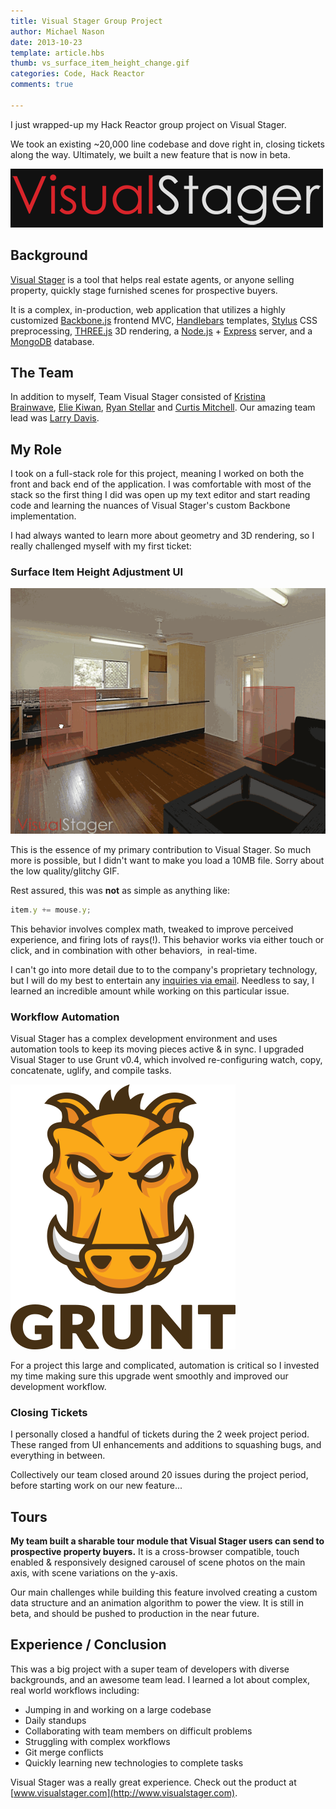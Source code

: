```yaml
---
title: Visual Stager Group Project
author: Michael Nason
date: 2013-10-23
template: article.hbs
thumb: vs_surface_item_height_change.gif
categories: Code, Hack Reactor
comments: true

---
```



I just wrapped-up my Hack Reactor group project on Visual Stager.


We took an existing ~20,000 line codebase and dove right in, closing tickets along the way. Ultimately, we built a new feature that is now in beta. <span class="more" />

![Visual Stager Logo](visual-stager-logo.gif)

## Background


[Visual Stager](http://www.visualstager.com) is a tool that helps real estate agents, or anyone selling property, quickly stage furnished scenes for prospective buyers.

It is a complex, in-production, web application that utilizes a highly customized [Backbone.js](http://backbonejs.org/) frontend MVC, [Handlebars](http://handlebarsjs.com/) templates, [Stylus](http://learnboost.github.io/stylus/) CSS preprocessing, [THREE.js](http://threejs.org/) 3D rendering, a [Node.js](http://nodejs.org/) + [Express](http://expressjs.com/) server, and a [MongoDB](http://www.mongodb.org/) database.


## The Team


In addition to myself, Team Visual Stager consisted of [Kristina Brainwave](http://kbrainwave.github.io/), [Elie Kiwan](http://ekiwan.github.io/), [Ryan Stellar](http://www.linkedin.com/in/rstellar/) and [Curtis Mitchell](http://www.curt-mitch.net). Our amazing team lead was [Larry Davis](http://lazd.github.io/).


## My Role


I took on a full-stack role for this project, meaning I worked on both the front and back end of the application. I was comfortable with most of the stack so the first thing I did was open up my text editor and start reading code and learning the nuances of Visual Stager's custom Backbone implementation.

I had always wanted to learn more about geometry and 3D rendering, so I really challenged myself with my first ticket:


### Surface Item Height Adjustment UI


![vs_surface_item_height_change](vs_surface_item_height_change.gif)

This is the essence of my primary contribution to Visual Stager. So much more is possible, but I didn't want to make you load a 10MB file. Sorry about the low quality/glitchy GIF.

Rest assured, this was **not** as simple as anything like:

``` javascript
item.y += mouse.y;
```

This behavior involves complex math, tweaked to improve perceived experience, and firing lots of rays(!). This behavior works via either touch or click, and in combination with other behaviors,  in real-time.

I can't go into more detail due to to the company's proprietary technology, but I will do my best to entertain any [inquiries via email](http://nason.us/#contact). Needless to say, I learned an incredible amount while working on this particular issue.


### Workflow Automation


Visual Stager has a complex development environment and uses automation tools to keep its moving pieces active & in sync. I upgraded Visual Stager to use Grunt v0.4, which involved re-configuring watch, copy, concatenate, uglify, and compile tasks.

![Grunt.js](grunt-logo.png)

For a project this large and complicated, automation is critical so I invested my time making sure this upgrade went smoothly and improved our development workflow.


### Closing Tickets


I personally closed a handful of tickets during the 2 week project period. These ranged from UI enhancements and additions to squashing bugs, and everything in between.

Collectively our team closed around 20 issues during the project period, before starting work on our new feature...


## Tours


**My team built a sharable tour module that Visual Stager users can send to prospective property buyers.** It is a cross-browser compatible, touch enabled & responsively designed carousel of scene photos on the main axis, with scene variations on the y-axis.

Our main challenges while building this feature involved creating a custom data structure and an animation algorithm to power the view. It is still in beta, and should be pushed to production in the near future.


## Experience / Conclusion


This was a big project with a super team of developers with diverse backgrounds, and an awesome team lead. I learned a lot about complex, real world workflows including:

  * Jumping in and working on a large codebase
  * Daily standups
  * Collaborating with team members on difficult problems
  * Struggling with complex workflows
  * Git merge conflicts
  * Quickly learning new technologies to complete tasks


Visual Stager was a really great experience. Check out the product at [www.visualstager.com](http://www.visualstager.com).
